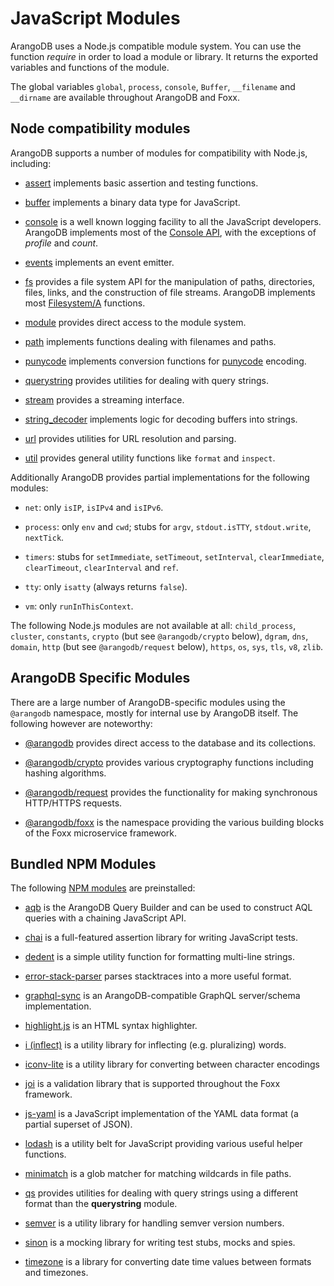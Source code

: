 JavaScript Modules
==================

ArangoDB uses a Node.js compatible module system. You can use the function *require* in order to load a module or library. It returns the exported variables and functions of the module.

The global variables `global`, `process`, `console`, `Buffer`, `__filename` and `__dirname` are available throughout ArangoDB and Foxx.

Node compatibility modules
--------------------------

ArangoDB supports a number of modules for compatibility with Node.js, including:

* [assert](http://nodejs.org/api/assert.html) implements basic assertion and testing functions.

* [buffer](http://nodejs.org/api/buffer.html) implements a binary data type for JavaScript.

* [console](Console.md) is a well known logging facility to all the JavaScript developers.
  ArangoDB implements most of the [Console API](http://wiki.commonjs.org/wiki/Console),
  with the exceptions of *profile* and *count*.

* [events](http://nodejs.org/api/events.html) implements an event emitter.

* [fs](FileSystem.md) provides a file system API for the manipulation of paths, directories, files, links, and the construction of file streams. ArangoDB implements most [Filesystem/A](http://wiki.commonjs.org/wiki/Filesystem/A) functions.

* [module](http://nodejs.org/api/modules.html) provides direct access to the module system.

* [path](http://nodejs.org/api/path.html) implements functions dealing with filenames and paths.

* [punycode](http://nodejs.org/api/punycode.html) implements conversion functions for [punycode](http://en.wikipedia.org/wiki/Punycode) encoding.

* [querystring](http://nodejs.org/api/querystring.html) provides utilities for dealing with query strings.

* [stream](http://nodejs.org/api/stream.html) provides a streaming interface.

* [string_decoder](https://nodejs.org/api/string_decoder.html) implements logic for decoding buffers into strings.

* [url](http://nodejs.org/api/url.html) provides utilities for URL resolution and parsing.

* [util](http://nodejs.org/api/util.html) provides general utility functions like `format` and `inspect`.

Additionally ArangoDB provides partial implementations for the following modules:

* `net`:
  only `isIP`, `isIPv4` and `isIPv6`.

* `process`:
  only `env` and `cwd`;
  stubs for `argv`, `stdout.isTTY`, `stdout.write`, `nextTick`.

* `timers`:
  stubs for `setImmediate`, `setTimeout`, `setInterval`, `clearImmediate`, `clearTimeout`, `clearInterval` and `ref`.

* `tty`:
  only `isatty` (always returns `false`).

* `vm`:
  only `runInThisContext`.

The following Node.js modules are not available at all:
`child_process`,
`cluster`,
`constants`,
`crypto` (but see `@arangodb/crypto` below),
`dgram`,
`dns`,
`domain`,
`http` (but see `@arangodb/request` below),
`https`,
`os`,
`sys`,
`tls`,
`v8`,
`zlib`.

ArangoDB Specific Modules
-------------------------

There are a large number of ArangoDB-specific modules using the `@arangodb` namespace, mostly for internal use by ArangoDB itself. The following however are noteworthy:

* [@arangodb](ArangoDB.md) provides direct access to the database and its collections.

* [@arangodb/crypto](Crypto.md) provides various cryptography functions including hashing algorithms.

* [@arangodb/request](Request.md) provides the functionality for making synchronous HTTP/HTTPS requests.

* [@arangodb/foxx](../../Foxx/README.md) is the namespace providing the various building blocks of the Foxx microservice framework.

Bundled NPM Modules
-------------------

The following [NPM modules](https://www.npmjs.com) are preinstalled:

* [aqb](https://github.com/arangodb/aqbjs)
  is the ArangoDB Query Builder and can be used to construct AQL queries with a chaining JavaScript API.

* [chai](http://chaijs.com)
  is a full-featured assertion library for writing JavaScript tests.

* [dedent](https://github.com/dmnd/dedent)
  is a simple utility function for formatting multi-line strings.

* [error-stack-parser](http://www.stacktracejs.com)
  parses stacktraces into a more useful format.

<!-- * [expect.js] (https://github.com/Automattic/expect.js) (only for legacy tests) -->

<!-- * [extendible] (https://github.com/3rd-Eden/extendible) (only for legacy mode) -->

* [graphql-sync](https://github.com/arangodb/graphql-sync)
  is an ArangoDB-compatible GraphQL server/schema implementation.

* [highlight.js](https://highlightjs.org)
  is an HTML syntax highlighter.

* [i (inflect)](https://github.com/pksunkara/inflect)
  is a utility library for inflecting (e.g. pluralizing) words.

* [iconv-lite](https://github.com/ashtuchkin/iconv-lite)
  is a utility library for converting between character encodings

* [joi](https://github.com/hapijs/joi)
  is a validation library that is supported throughout the Foxx framework.

* [js-yaml](https://github.com/nodeca/js-yaml)
  is a JavaScript implementation of the YAML data format (a partial superset of JSON).

* [lodash](https://lodash.com)
  is a utility belt for JavaScript providing various useful helper functions.

* [minimatch](https://github.com/isaacs/minimatch)
  is a glob matcher for matching wildcards in file paths.

* [qs](https://github.com/hapijs/qs)
  provides utilities for dealing with query strings using a different format than the **querystring** module.

* [semver](https://github.com/npm/node-semver)
  is a utility library for handling semver version numbers.

* [sinon](http://sinonjs.org)
  is a mocking library for writing test stubs, mocks and spies.

* [timezone](https://github.com/bigeasy/timezone)
  is a library for converting date time values between formats and timezones.
